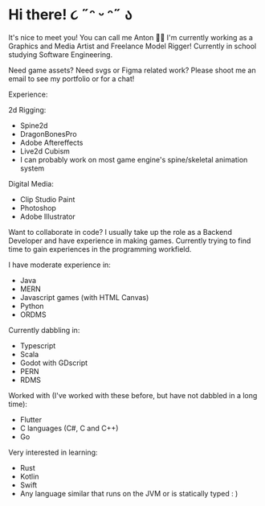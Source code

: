 # Hi there! ૮ ˶ᵔ ᵕ ᵔ˶ ა

It's nice to meet you! You can call me Anton 🐇🦄
I'm currently working as a Graphics and Media Artist and Freelance Model Rigger!
Currently in school studying Software Engineering.

Need game assets? Need svgs or Figma related work? Please shoot me an email to see my portfolio or for a chat!

Experience: 

2d Rigging: 
- Spine2d
- DragonBonesPro
- Adobe Aftereffects
- Live2d Cubism
- I can probably work on most game engine's spine/skeletal animation system 

Digital Media: 
- Clip Studio Paint
- Photoshop
- Adobe Illustrator


Want to collaborate in code? I usually take up the role as a Backend Developer and have experience in making games. 
Currently trying to find time to gain experiences in the programming workfield. 

I have moderate experience in: 
- Java
- MERN
- Javascript games (with HTML Canvas)
- Python
- ORDMS

Currently dabbling in:
- Typescript
- Scala
- Godot with GDscript
- PERN
- RDMS 

Worked with (I've worked with these before, but have not dabbled in a long time): 
- Flutter
- C languages (C#, C and C++)
- Go

Very interested in learning: 
- Rust
- Kotlin
- Swift
- Any language similar that runs on the JVM or is statically typed : )
  
  
